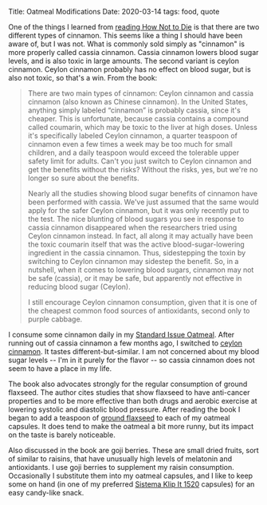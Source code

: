Title: Oatmeal Modifications
Date: 2020-03-14
tags: food, quote

One of the things I learned from [reading How Not to Die](/2020/03/how-not-to-die/) is that there are two different types of cinnamon. This seems like a thing I should have been aware of, but I was not. What is commonly sold simply as "cinnamon" is more properly called cassia cinnamon. Cassia cinnamon lowers blood sugar levels, and is also toxic in large amounts. The second variant is ceylon cinnamon. Ceylon cinnamon probably has no effect on blood sugar, but is also not toxic, so that's a win. From the book:

> There are two main types of cinnamon: Ceylon cinnamon and cassia cinnamon (also known as Chinese cinnamon). In the United States, anything simply labeled “cinnamon” is probably cassia, since it's cheaper. This is unfortunate, because cassia contains a compound called coumarin, which may be toxic to the liver at high doses. Unless it's specifically labeled Ceylon cinnamon, a quarter teaspoon of cinnamon even a few times a week may be too much for small children, and a daily teaspoon would exceed the tolerable upper safety limit for adults. Can't you just switch to Ceylon cinnamon and get the benefits without the risks? Without the risks, yes, but we're no longer so sure about the benefits.
>
> Nearly all the studies showing blood sugar benefits of cinnamon have been performed with cassia. We've just assumed that the same would apply for the safer Ceylon cinnamon, but it was only recently put to the test. The nice blunting of blood sugars you see in response to cassia cinnamon disappeared when the researchers tried using Ceylon cinnamon instead. In fact, all along it may actually have been the toxic coumarin itself that was the active blood-sugar-lowering ingredient in the cassia cinnamon. Thus, sidestepping the toxin by switching to Ceylon cinnamon may sidestep the benefit. So, in a nutshell, when it comes to lowering blood sugars, cinnamon may not be safe (cassia), or it may be safe, but apparently not effective in reducing blood sugar (Ceylon).
> 
> I still encourage Ceylon cinnamon consumption, given that it is one of the cheapest common food sources of antioxidants, second only to purple cabbage.

I consume some cinnamon daily in my [Standard Issue Oatmeal](/2017/07/oatmeal/). After running out of cassia cinnamon a few months ago, I switched to [ceylon cinnamon](https://www.simplyorganic.com/simply-organic-ground-ceylon-cinnamon-2-08-oz/). It tastes different-but-similar. I am not concerned about my blood sugar levels -- I'm in it purely for the flavor -- so cassia cinnamon does not seem to have a place in my life.

The book also advocates strongly for the regular consumption of ground flaxseed. The author cites studies that show flaxseed to have anti-cancer properties and to be more effective than both drugs and aerobic exercise at lowering systolic and diastolic blood pressure. After reading the book I began to add a teaspoon of [ground flaxseed](https://www.bobsredmill.com/flaxseed-meal.html) to each of my oatmeal capsules. It does tend to make the oatmeal a bit more runny, but its impact on the taste is barely noticeable.

Also discussed in the book are goji berries. These are small dried fruits, sort of similar to raisins, that have unusually high levels of melatonin and antioxidants. I use goji berries to supplement my raisin consumption. Occasionally I substitute them into my oatmeal capsules, and I like to keep some on hand (in one of my preferred [Sistema Klip It 1520](https://sistemaplastics.com/products/klip-it-rectangular/200ml-rectangle) capsules) for an easy candy-like snack.
